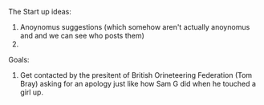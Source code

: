 The Start up ideas: 

1. Anoynomus suggestions (which somehow aren't actually anoynomus and and we can see who posts them)
2. 

Goals:

1. Get contacted by the presitent of British Orineteering Federation (Tom Bray) asking for an apology just like how Sam G did when he touched a girl up.